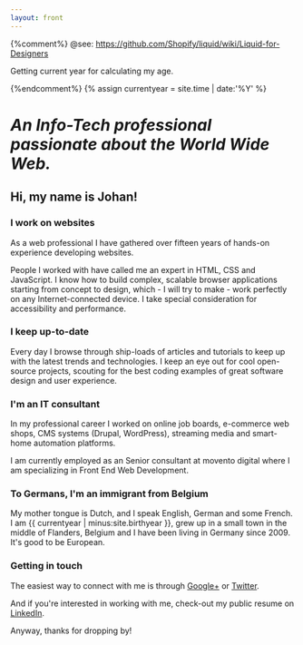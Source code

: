 ```yaml
---
layout: front
---
```


{%comment%}
@see: https://github.com/Shopify/liquid/wiki/Liquid-for-Designers

Getting current year for calculating my age.

{%endcomment%}
{% assign currentyear = site.time | date:'%Y' %}

# _An Info-Tech professional passionate about the World Wide Web._

<!-- So this is totally assuming I am still alive when you read this... *darkthoughts* -->

## Hi, my name is Johan!

### I work on websites

As a web professional I have gathered over fifteen years of hands-on experience developing websites.

People I worked with have called me an expert in HTML, CSS and JavaScript. I know how to build complex, scalable browser applications starting from concept to design, which - I will try to make - work perfectly on any Internet-connected device. I take special consideration for accessibility and performance.

### I keep up-to-date

Every day I browse through ship-loads of articles and tutorials to keep up with the latest trends and technologies. I keep an eye out for cool open-source projects, scouting for the best coding examples of great software design and user experience.

### I'm an IT consultant

In my professional career I worked on online job boards, e-commerce web shops, CMS systems (Drupal, WordPress), streaming media and smart-home automation platforms.

I am currently employed as an Senior consultant at movento digital where I am specializing in Front End Web Development.

### To Germans, I'm an immigrant from Belgium 

My mother tongue is Dutch, and I speak English, German and some French.
I am {{ currentyear | minus:site.birthyear }}, grew up in a small town in the middle of Flanders, Belgium and I have been living in Germany since 2009. It's good to be European.

### Getting in touch

The easiest way to connect with me is through [Google+](//plus.google.com/u/0/+JohanBové) or [Twitter](//twitter.com/johanbove).

And if you're interested in working with me, check-out my public resume on [LinkedIn](//de.linkedin.com/in/johanbove).

Anyway, thanks for dropping by!